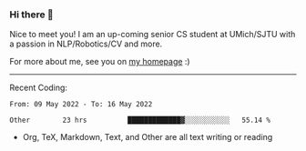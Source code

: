 ### Hi there 👋

Nice to meet you! I am an up-coming senior CS student at UMich/SJTU with a passion in NLP/Robotics/CV and more. 

For more about me, see you on [my homepage](https://jiayipan.me) :)

---

Recent Coding:
<!--START_SECTION:waka-->

```text
From: 09 May 2022 - To: 16 May 2022

Other        23 hrs          █████████████▓░░░░░░░░░░░   55.14 %
```

<!--END_SECTION:waka-->
- Org, TeX, Markdown, Text, and Other are all text writing or reading
